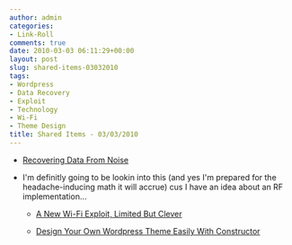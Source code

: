 ```yaml
---
author: admin
categories:
- Link-Roll
comments: true
date: 2010-03-03 06:11:29+00:00
layout: post
slug: shared-items-03032010
tags:
- Wordpress
- Data Recovery
- Exploit
- Technology
- Wi-Fi
- Theme Design
title: Shared Items - 03/03/2010
---
```



  * [Recovering Data From Noise](http://rss.slashdot.org/~r/Slashdot/slashdot/~3/q7OaINRogxI/Recovering-Data-From-Noise)
  
- I'm definitly going to be lookin into this (and yes I'm prepared for the headache-inducing math it will accrue) cus I have an idea about an RF implementation...
  * [A New Wi-Fi Exploit, Limited But Clever](http://rss.slashdot.org/~r/Slashdot/slashdot/~3/BY9DQIl2PFI/A-New-Wi-Fi-Exploit-Limited-But-Clever)
  

  * [Design Your Own Wordpress Theme Easily With Constructor](http://feedproxy.google.com/~r/Makeuseof/~3/wPMm2G1CbLU/)
  

